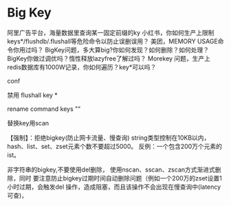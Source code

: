 # Big Key

阿里广告平台，海量数据里查询某一固定前缀的ky
小红书，你如何生产上限制keys\*/flushdb/.flushall等危险命令以防止误删误用？
美团，MEMORY USAGE命令你用过吗？
BigKey问题，多大算big?你如何发现？如何删除？如何处理？
BigKey你做过调优吗？惰性释放lazyfree了解过吗？
Morekey 问题，生产上redis数据库有1000W记录，你如何遍历？key\*可以吗？

conf

禁用 flushall key \*

rename command keys ""

替换key用scan

【强制】：拒绝bigkey(防止网卡流量、慢查询)
string类型控制在10KB以内，hash、Iist、set、zset元素个数不要超过5000。
反例：一个包含200万个元素的ist。

非字符串的bigkey,不要使用del删除，
使用nscan、sscan、zscan方式渐进式删除，同时
要注意防止bigkey过期时间自动删除问题（例如一个200万的zset设置1小时过期，会触发del
操作，造成阻塞，而且该操作不会出现在慢查询中(latency可查)，